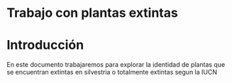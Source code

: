 Trabajo con plantas extintas
================

# Introducción

En este documento trabajaremos para explorar la identidad de plantas
que se encuentran extintas en silvestria o totalmente extintas segun la
IUCN
